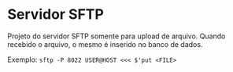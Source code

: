# Servidor SFTP

Projeto do servidor SFTP somente para upload de arquivo. Quando recebido o arquivo, o mesmo é inserido no banco de dados.

Exemplo:
`sftp -P 8022 USER@HOST <<< $'put <FILE>`